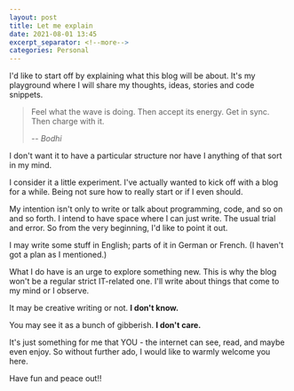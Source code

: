```yaml
---
layout: post
title: Let me explain
date: 2021-08-01 13:45
excerpt_separator: <!--more-->
categories: Personal
---
```


I'd like to start off by explaining what this blog will be about. It's my playground where I will share my thoughts, ideas, stories and code snippets. 

<!--more-->

> Feel what the wave is doing. Then accept its energy. Get in sync. Then charge with it.
>
> -- <cite>Bodhi</cite>


I don't want it to have a particular structure nor have I anything of that sort in my mind. 

I consider it a little experiment. I've actually wanted to kick off with a blog for a while. Being not sure how to really start or if I even should. 

My intention isn't only to write or talk about programming, code, and so on and so forth. I intend to have space where I can just write. The usual trial and error. So from the very beginning, I'd like to point it out. 

I may write some stuff in English; parts of it in German or French. (I haven't got a plan as I mentioned.) 

What I do have is an urge to explore something new. This is why the blog won't be a regular strict IT-related one. I'll write about things that come to my mind or I observe. 

It may be creative writing or not. **I don't know.** 

You may see it as a bunch of gibberish. **I don't care.** 

It's just something for me that YOU - the internet can see, read, and maybe even enjoy. So without further ado, I would like to warmly welcome you here. 

Have fun and peace out!! 
